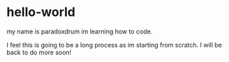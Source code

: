 # hello-world

my name is paradoxdrum im learning how to code.

I feel this is going to be a long process as im starting from scratch. I will be back to do more soon!

